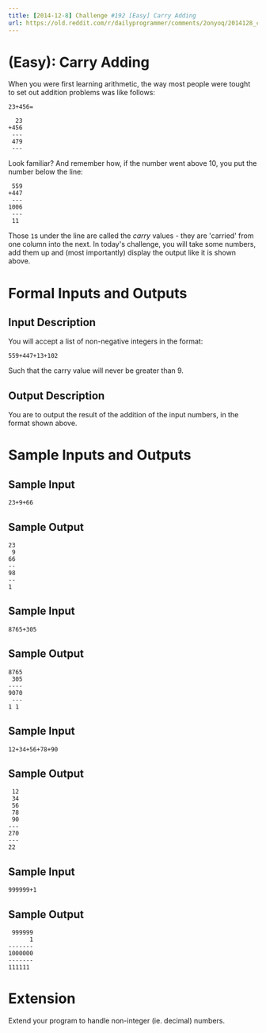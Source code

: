 ```yaml
---
title: [2014-12-8] Challenge #192 [Easy] Carry Adding
url: https://old.reddit.com/r/dailyprogrammer/comments/2onyoq/2014128_challenge_192_easy_carry_adding/
---
```


# [](#EasyIcon) **(Easy)**: Carry Adding

When you were first learning arithmetic, the way most people were tought to set out addition problems was like follows:

    23+456=
    
      23
    +456
     ---
     479
     ---

Look familiar? And remember how, if the number went above 10, you put the number below the line:

     559
    +447
     ---
    1006
     ---
     11

Those `1`s under the line are called the *carry* values - they are 'carried' from one column into the next. In today's challenge, you will take some numbers, add them up and (most importantly) display the output like it is shown above.

# Formal Inputs and Outputs

## Input Description

You will accept a list of non-negative integers in the format:

    559+447+13+102

Such that the carry value will never be greater than 9.

## Output Description

You are to output the result of the addition of the input numbers, in the format shown above.

# Sample Inputs and Outputs

## Sample Input

    23+9+66

## Sample Output

    23
     9
    66
    --
    98
    --
    1

## Sample Input

    8765+305

## Sample Output

    8765
     305
    ----
    9070
     ---
    1 1

## Sample Input

    12+34+56+78+90

## Sample Output

     12
     34
     56
     78
     90
    ---
    270
    ---
    22

## Sample Input

    999999+1

## Sample Output

     999999
          1
    -------
    1000000
    -------
    111111

# Extension

Extend your program to handle non-integer (ie. decimal) numbers.